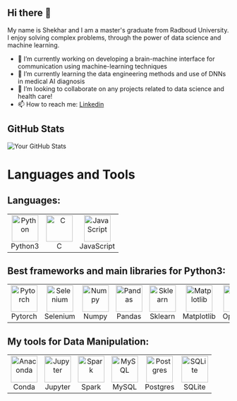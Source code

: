 ## Hi there 👋
My name is Shekhar and I am a master's graduate from Radboud University. I enjoy solving complex problems, through the power of data science and machine learning.

- 🔭 I’m currently working on developing a brain-machine interface for communication using machine-learning techniques
- 🌱 I’m currently learning the data engineering methods and use of DNNs in medical AI diagnosis
- 👯 I’m looking to collaborate on any projects related to data science and health care!
- 📫 How to reach me: [Linkedin](https://www.linkedin.com/in/shekharnarayanan?lipi=urn%3Ali%3Apage%3Ad_flagship3_messaging_conversation_detail%3B95jvCMN3T%2BGBzXNO6egxxQ%3D%3D)

  
## GitHub Stats
![Your GitHub Stats](https://github-readme-stats.vercel.app/api?username=ShekharNarayanan&show_icons=true)

# Languages and Tools

## Languages:
<table>
  <tr>
    <td align="center">
      <img src="./assets/python.png" width="60" height="60" alt="Python" />
      <br>Python3
    </td>
    <td align="center">
      <img src="./assets/c.png" width="60" height="60" alt="C" />
      <br>C
    </td>
    <td align="center">
      <img src="./assets/matlab.png" width="60" height="60" alt="JavaScript" />
      <br>JavaScript
    </td>
  </tr>
</table>

## Best frameworks and main libraries for Python3:
<table>
  <tr>
    <td align="center">
      <img src="./assets/pytorch.png" width="60" height="60" alt="Pytorch" />
      <br>Pytorch
    </td>
    <td align="center">
      <img src="./assets/selenium.png" width="60" height="60" alt="Selenium" />
      <br>Selenium
    </td>
    <td align="center">
      <img src="./assets/numpy.png" width="60" height="60" alt="Numpy" />
      <br>Numpy
    </td>
    <td align="center">
      <img src="./assets/pandas.png" width="60" height="60" alt="Pandas" />
      <br>Pandas
    </td>
    <td align="center">
      <img src="./assets/sklearn.png" width="60" height="60" alt="Sklearn" />
      <br>Sklearn
    </td>
    <td align="center">
      <img src="./assets/matplotlib.png" width="60" height="60" alt="Matplotlib" />
      <br>Matplotlib
    </td>
    <td align="center">
      <img src="./assets/opencv.png" width="60" height="60" alt="OpenCV" />
      <br>OpenCV
    </td>
  </tr>
</table>

## My tools for Data Manipulation:
<table>
  <tr>
    <td align="center">
      <img src="./assets/anaconda.png" width="60" height="60" alt="Anaconda" />
      <br>Conda
    </td>
    <td align="center">
      <img src="./assets/jupyter.png" width="60" height="60" alt="Jupyter" />
      <br>Jupyter
    </td>
    <td align="center">
      <img src="./assets/spark.png" width="60" height="60" alt="Spark" />
      <br>Spark
    </td>
    <td align="center">
      <img src="./assets/mysql.png" width="60" height="60" alt="MySQL" />
      <br>MySQL
    </td>
    <td align="center">
      <img src="./assets/postgres.png" width="60" height="60" alt="Postgres" />
      <br>Postgres
    </td>
    <td align="center">
      <img src="./assets/sqlite.png" width="60" height="60" alt="SQLite" />
      <br>SQLite
    </td>
  </tr>
</table>
